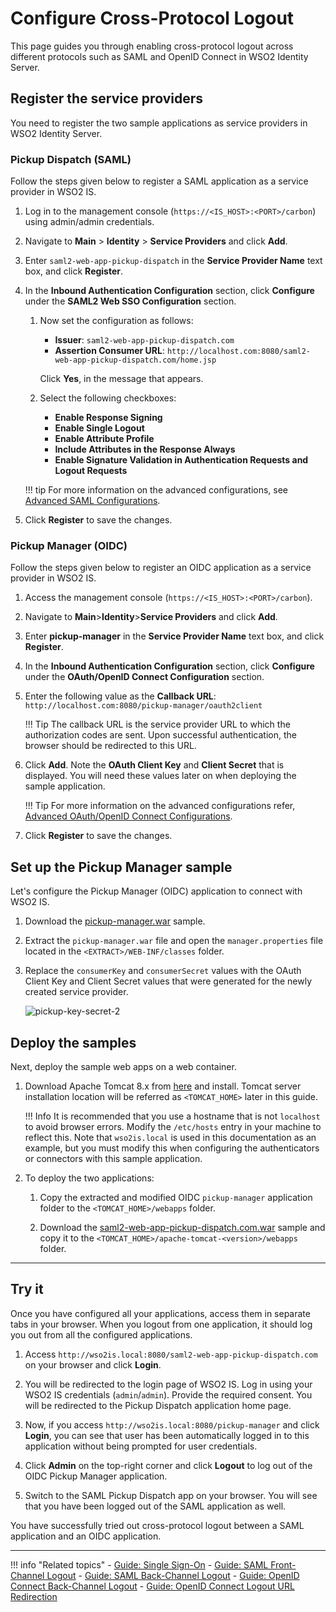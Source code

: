 # Configure Cross-Protocol Logout

This page guides you through enabling cross-protocol logout across different protocols such as SAML and OpenID Connect in WSO2 Identity Server.

## Register the service providers

You need to register the two sample applications as service providers in WSO2 Identity Server.

### Pickup Dispatch (SAML)

Follow the steps given below to register a SAML application as a service provider in WSO2 IS.

1.  Log in to the management console (`https://<IS_HOST>:<PORT>/carbon`) using admin/admin credentials. 

2.  Navigate to **Main** > **Identity** > **Service Providers** and click **Add**.

3.  Enter `saml2-web-app-pickup-dispatch` in the **Service Provider Name** text box,
    and click **Register**.

4.  In the **Inbound Authentication Configuration** section, click
    **Configure** under the **SAML2 Web SSO Configuration** section.

    1.  Now set the configuration as follows:

        -   **Issuer**: `saml2-web-app-pickup-dispatch.com`
        -   **Assertion Consumer URL**:  `http://localhost.com:8080/saml2-web-app-pickup-dispatch.com/home.jsp`                       
        
        Click **Yes**, in the message that appears.

    2.  Select the following checkboxes:

        -   **Enable Response Signing**
        -   **Enable Single Logout**
        -   **Enable Attribute Profile**
        -   **Include Attributes in the Response Always**
        -   **Enable Signature Validation in Authentication Requests and Logout Requests**
    
    !!! tip
        For more information on the advanced configurations, see [Advanced SAML Configurations]({{base_path}}/guides/login/saml-app-config-advanced/).

5.  Click **Register** to save the changes.

### Pickup Manager (OIDC)

Follow the steps given below to register an OIDC application as a service provider in WSO2 IS.

1. Access the management console (`https://<IS_HOST>:<PORT>/carbon`).

2. Navigate to **Main**>**Identity**>**Service Providers** and click **Add**.

3. Enter **pickup-manager** in the **Service Provider Name** text box,
    and click **Register**.

4. In the **Inbound Authentication Configuration** section, click
    **Configure** under the **OAuth/OpenID Connect Configuration** section.
    
5. Enter the following value as the **Callback URL**: `http://localhost.com:8080/pickup-manager/oauth2client`

    !!! Tip
        The callback URL is the service provider URL to which the authorization codes are sent. Upon successful authentication, the browser should be redirected to this URL. 

6. Click **Add**. Note the **OAuth Client Key** and **Client Secret** that is displayed. You will need these values later on when deploying the sample application.

    !!! Tip
        For more information on the advanced configurations
        refer, [Advanced OAuth/OpenID Connect Configurations]({{base_path}}/guides/login/oauth-app-config-advanced).

5.  Click **Register** to save the changes.

## Set up the Pickup Manager sample

Let's configure the Pickup Manager (OIDC) application to connect with WSO2 IS.

1. Download the [pickup-manager.war](https://github.com/wso2/samples-is/releases/download/v4.5.0/pickup-manager.war) sample.

2. Extract the `pickup-manager.war` file and open the `manager.properties` file located in the `<EXTRACT>/WEB-INF/classes` folder.

3. Replace the `consumerKey` and `consumerSecret` values with the OAuth Client Key and Client Secret values that were generated for the newly created service provider.

    ![pickup-key-secret-2]({{base_path}}/assets/img/fragments/pickup-key-secret-2.png)

## Deploy the samples

Next, deploy the sample web apps on a web container.

1.  Download Apache Tomcat 8.x from
[here](https://tomcat.apache.org/download-80.cgi) and install. Tomcat
server installation location will be referred as `<TOMCAT_HOME>` later
in this guide.      
    
    !!! Info
        It is recommended that you use a hostname that is not `localhost` to avoid browser errors. Modify the `/etc/hosts` entry in your machine to reflect this. Note that `wso2is.local` is used in this documentation as an example, but you must modify this when configuring the authenticators or connectors with this sample application.

4.  To deploy the two applications:

    1.  Copy the extracted and modified OIDC `pickup-manager` application folder to the `<TOMCAT_HOME>/webapps` folder.

    2.  Download the [saml2-web-app-pickup-dispatch.com.war](https://github.com/wso2/samples-is/releases/download/v4.5.0/saml2-web-app-pickup-dispatch.com.war) sample and copy it to the `<TOMCAT_HOME>/apache-tomcat-<version>/webapps` folder.

----

## Try it

Once you have configured all your applications, access them in separate tabs in your browser. When you logout from one application, it should log you out from all the configured applications.

1. Access `http://wso2is.local:8080/saml2-web-app-pickup-dispatch.com` on your browser and click **Login**.

2. You will be redirected to the login page of WSO2 IS. Log in using your WSO2 IS credentials (`admin`/`admin`). Provide the required consent. You will be redirected to the Pickup Dispatch application home page.

3. Now, if you access `http://wso2is.local:8080/pickup-manager` and click **Login**, you can see that user has been automatically logged in to this application without being prompted for user credentials.

4. Click **Admin** on the top-right corner and click **Logout** to log out of the OIDC Pickup Manager application. 

5. Switch to the SAML Pickup Dispatch app on your browser. You will see that you have been logged out of the SAML application as well. 

You have successfully tried out cross-protocol logout between a SAML application and an OIDC application.

----

!!! info "Related topics"
    - [Guide: Single Sign-On]({{base_path}}/enable-single-sign-on)
    - [Guide: SAML Front-Channel Logout]({{base_path}}/saml-front-channel-logout)
    - [Guide: SAML Back-Channel Logout]({{base_path}}/saml-back-channel-logout)
    - [Guide: OpenID Connect Back-Channel Logout]({{base_path}}/oidc-backchannel-logout)
    - [Guide: OpenID Connect Logout URL Redirection]({{base_path}}/oidc-logout-url-redirection)
    <!--- - [Concept: Cross-Protocol Logout](TODO:insert-link-to-concept)-->